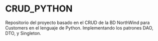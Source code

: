 # CRUD_PYTHON
Repositorio del proyecto basado en el CRUD de la BD NorthWind para Customers en el lenguaje de Python. Implementando los patrones DAO, DTO, y Singleton.
